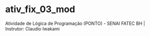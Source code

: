 # ativ_fix_03_mod
Atividade de Lógica de Programação (PONTO) - SENAI FATEC BH | Instrutor: Claudio Iwakami
